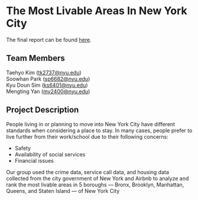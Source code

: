 # The Most Livable Areas In New York City

The final report can be found [here](final-report/Final_report.pdf).

## Team Members

Taehyo Kim (tk2737@nyu.edu)<br>
Soowhan Park (sp6682@nyu.edu)<br>
Kyu Doun Sim (ks6401@nyu.edu)<br>
Mengting Yan (my2400@nyu.edu)<br>

## Project Description

People living in or planning to move into New York City have different standards when considering a place to stay. In many cases, people prefer to live further from their work/school due to their following concerns:

<ul>
<li>Safety</li>
<li>Availability of social services</li>
<li>Financial issues</li>
</ul>

Our group used the crime data, service call data, and housing data collected from the city government of New York and Airbnb to analyze and rank the most livable areas in 5 boroughs — Bronx, Brooklyn, Manhattan, Queens, and Staten Island — of New York City

